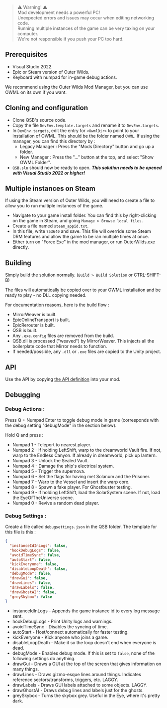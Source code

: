 > :warning: Warning! :warning:  
Mod development needs a powerful PC!  
Unexpected errors and issues may occur when editing networking code.  
Running multiple instances of the game can be very taxing on your computer.  
We're not responsible if you push your PC too hard.

## Prerequisites
- Visual Studio 2022.
- Epic or Steam version of Outer Wilds.
- Keyboard with numpad for in-game debug actions.

We recommend using the Outer Wilds Mod Manager, but you can use OWML on its own if you want.

## Cloning and configuration
- Clone QSB's source code.
- Copy the file `DevEnv.template.targets` and rename it to `DevEnv.targets`.
- In `DevEnv.targets`, edit the entry for `<OwmlDir>` to point to your installation of OWML. This should be the folder named `OWML`. If using the manager, you can find this directory by :
	- Legacy Manager : Press the "Mods Directory" button and go up a folder.
	- New Manager : Press the "..." button at the top, and select "Show OWML Folder".
- `QSB.sln` should now be ready to open. ***This solution needs to be opened with Visual Studio 2022 or higher!***
 
## Multiple instances on Steam
If using the Steam version of Outer Wilds, you will need to create a file to allow you to run multiple instances of the game.
- Navigate to your game install folder. You can find this by right-clicking on the game in Steam, and going `Manage > Browse local files`.
- Create a file named `steam_appid.txt`.
- In this file, write `753640` and save. This file will override some Steam DRM features and allow the game to be ran multiple times at once.
- Either turn on "Force Exe" in the mod manager, or run OuterWilds.exe directly.

## Building
Simply build the solution normally. (`Build > Build Solution` or CTRL-SHIFT-B)

The files will automatically be copied over to your OWML installation and be ready to play - no DLL copying needed.

For documentation reasons, here is the build flow :

- MirrorWeaver is built.
- EpicOnlineTransport is built.
- EpicRerouter is built.
- QSB is built.
- Any `.exe.config` files are removed from the build.
- QSB.dll is processed ("weaved") by MirrorWeaver. This injects all the boilerplate code that Mirror needs to function.
- If needed/possible, any `.dll` or `.exe` files are copied to the Unity project.

## API

Use the API by copying [the API definition](https://github.com/misternebula/quantum-space-buddies/blob/master/QSB/API/IQSBAPI.cs) into your mod.

## Debugging
### Debug Actions :

Press Q + Numpad Enter to toggle debug mode in game (corresponds with the debug setting "debugMode" in the section below).

Hold Q and press :

- Numpad 1 - Teleport to nearest player.
- Numpad 2 - If holding LeftShift, warp to the dreamworld Vault fire. If not, warp to the Endless Canyon. If already in dreamworld, pick up lantern.
- Numpad 3 - Unlock the Sealed Vault.
- Numpad 4 - Damage the ship's electrical system.
- Numpad 5 - Trigger the supernova.
- Numpad 6 - Set the flags for having met Solanum and the Prisoner.
- Numpad 7 - Warp to the Vessel and insert the warp core.
- Numpad 8 - Spawn a fake player. For Ghostbuster testing.
- Numpad 9 - If holding LeftShift, load the SolarSystem scene. If not, load the EyeOfTheUniverse scene.
- Numpad 0 - Revive a random dead player.

### Debug Settings :

Create a file called `debugsettings.json` in the QSB folder.
The template for this file is this :

```json
{
  "instanceIdInLogs": false,
  "hookDebugLogs": false,
  "avoidTimeSync": false,
  "autoStart": false,
  "kickEveryone": false,
  "disableLoopDeath": false,
  "debugMode": false,
  "drawGui": false,
  "drawLines": false,
  "drawLabels": false,
  "drawGhostAI": false,
  "greySkybox": false
}
```

- instanceIdInLogs - Appends the game instance id to every log message sent.
- hookDebugLogs - Print Unity logs and warnings.
- avoidTimeSync - Disables the syncing of time.
- autoStart - Host/connect automatically for faster testing.
- kickEveryone - Kick anyone who joins a game.
- disableLoopDeath - Make it so the loop doesn't end when everyone is dead.
- debugMode - Enables debug mode. If this is set to `false`, none of the following settings do anything.
- drawGui - Draws a GUI at the top of the screen that gives information on many things.
- drawLines - Draws gizmo-esque lines around things. Indicates reference sectors/transforms, triggers, etc. LAGGY.
- drawLabels - Draws GUI labels attached to some objects. LAGGY.
- drawGhostAI - Draws debug lines and labels just for the ghosts.
- greySkybox - Turns the skybox grey. Useful in the Eye, where it's pretty dark.
